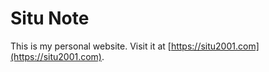 # Situ Note

This is my personal website. Visit it at [https://situ2001.com](https://situ2001.com).
